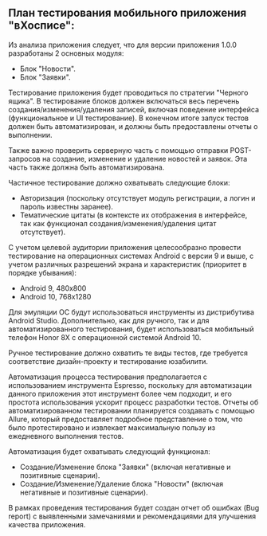 ## План тестирования мобильного приложения "вХосписе":

Из анализа приложения следует, что для версии приложения 1.0.0 разработаны 2 основных модуля:

- Блок "Новости".
- Блок "Заявки".

Тестирование приложения будет проводиться по стратегии "Черного ящика".
В тестирование блоков должен включаться весь перечень создания/изменения/удаления записей, включая поведение интерфейса (функциональное и UI тестирование). В конечном итоге запуск тестов должен быть автоматизирован, и должны быть предоставлены отчеты о выполнении.

Также важно проверить серверную часть с помощью отправки POST-запросов на создание, изменение и удаление новостей и заявок. Эта часть также должна быть автоматизирована.

Частичное тестирование должно охватывать следующие блоки:

- Авторизация (поскольку отсутствует модуль регистрации, а логин и пароль известны заранее).
- Тематические цитаты (в контексте их отображения в интерфейсе, так как функционал создания/изменения/удаления цитат отсутствует).

С учетом целевой аудитории приложения целесообразно провести тестирование на операционных системах Android с версии 9 и выше, с учетом различных разрешений экрана и характеристик (приоритет в порядке убывания):

- Android 9, 480x800
- Android 10, 768x1280

Для эмуляции ОС будут использоваться инструменты из дистрибутива Android Studio. Дополнительно, как для ручного, так и для автоматизированного тестирования, будет использоваться мобильный телефон Honor 8X с операционной системой Android 10.

Ручное тестирование должно охватить те виды тестов, где требуется соответствие дизайн-проекту и тестирование юзабилити.

Автоматизация процесса тестирования предполагается с использованием инструмента Espresso, поскольку для автоматизации данного приложения этот инструмент более чем подходит, и его простота использования ускорит процесс разработки тестов. Отчеты об автоматизированном тестировании планируется создавать с помощью Allure, который предоставляет подробное представление о том, что было протестировано и извлекает максимальную пользу из ежедневного выполнения тестов.

Автоматизация будет охватывать следующий функционал:

- Создание/Изменение блока "Заявки" (включая негативные и позитивные сценарии).
- Создание/Изменение/Удаление блока "Новости" (включая негативные и позитивные сценарии).

В рамках проведения тестирования будет создан отчет об ошибках (Bug report) с выявленными замечаниями и рекомендациями для улучшения качества приложения.

